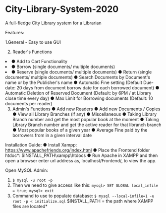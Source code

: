 <h1 text-align="center">City-Library-System-2020</h1>
<p>A full-fledge City Library system for a Librarian</p>

Features:

1.General - Easy to use GUI

2. Reader's Functions
<li> ● Add to Cart Functionality</li>
<li> ● Borrow (single documents/ multiple documents)
<li> ● Reserve (single documents/ multiple documents)
 ● Return (single documents/ multiple documents)
 ● Search Documents by Document's name or by the Publisher's name
 ● Automatic Fine setting (Default Due-date: 20 days from document borrow date for each
   borrowed document)
 ● Automatic Deletion of Reserved Document (Default: by 6PM / at Library close time
   every day)
 ● Max Limit for Borrowing documents (Default: 10 documents per reader)

3. Admin's Functions
 ● Add new Readers
 ● Add new Documents / Copies
 ● View all Library Branches (if any)
 ● Miscellaneous
 ● Taking Library Branch number and get the most popular book at the moment
 ● Taking Library Branch number and get the active reader for that libranch branch
 ● Most popular books of a given year
 ● Average Fine paid by the borrowers from in a given interval date

Installation Guide:
 ● Install Xampp: https://www.apachefriends.org/index.html
 ● Place the Frontend folder htdoc*: $INSTALL_PATH\xampp\htdocs
 ● Run Apache in XAMPP and then open a browser enter url address as,
   localhost/Frontend/, to view the app.

Open MySQL Admin:
1. `$ mysql -u root -p`
2. Then we need to give access like this:
   `mysql> SET GLOBAL local_infile = true;`
   `mysql> exit`
3. Command to use to populate database:
   `$ mysql --local-infile=1 -u root -p < initialize.sql`
$INSTALL_PATH = the path where XAMPP files are located*
